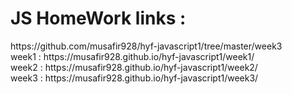 <h1>JS HomeWork links :</h1>
https://github.com/musafir928/hyf-javascript1/tree/master/week3 </br>
week1 : https://musafir928.github.io/hyf-javascript1/week1/ 
</br>week2 : https://musafir928.github.io/hyf-javascript1/week2/
</br>week3 : https://musafir928.github.io/hyf-javascript1/week3/

